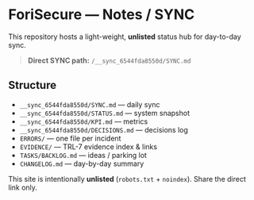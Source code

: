 # ForiSecure — Notes / SYNC

This repository hosts a light-weight, **unlisted** status hub for day-to-day sync.

> **Direct SYNC path:** `/__sync_6544fda8550d/SYNC.md`

## Structure
- `__sync_6544fda8550d/SYNC.md` — daily sync
- `__sync_6544fda8550d/STATUS.md` — system snapshot
- `__sync_6544fda8550d/KPI.md` — metrics
- `__sync_6544fda8550d/DECISIONS.md` — decisions log
- `ERRORS/` — one file per incident
- `EVIDENCE/` — TRL-7 evidence index & links
- `TASKS/BACKLOG.md` — ideas / parking lot
- `CHANGELOG.md` — day-by-day summary

This site is intentionally **unlisted** (`robots.txt` + `noindex`). Share the direct link only.
